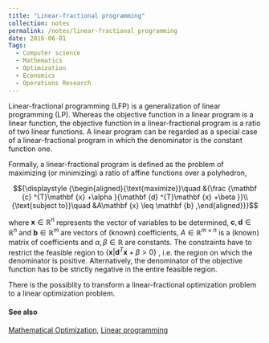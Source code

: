 ```yaml
---
title: "Linear-fractional programming"
collection: notes
permalink: /notes/linear-fractional_programming
date: 2016-06-01
Tags:
  - Computer science
  - Mathematics
  - Optimization
  - Economics
  - Operations Research
---
```


Linear-fractional programming (LFP) is a generalization of linear programming (LP). Whereas the objective function in a linear program is a linear function, the objective function in a linear-fractional program is a ratio of two linear functions. A linear program can be regarded as a special case of a linear-fractional program in which the denominator is the constant function one.

Formally, a linear-fractional program is defined as the problem of maximizing (or minimizing) a ratio of affine functions over a polyhedron,

$${\displaystyle {\begin{aligned}{\text{maximize}}\quad &{\frac {\mathbf {c} ^{T}\mathbf {x} +\alpha }{\mathbf {d} ^{T}\mathbf {x} +\beta }}\\{\text{subject to}}\quad &A\mathbf {x} \leq \mathbf {b} ,\end{aligned}}}$$

where ${\displaystyle \mathbf {x} \in \mathbb {R} ^{n}}$ represents the vector of variables to be determined, ${\displaystyle \mathbf {c} ,\mathbf {d} \in \mathbb {R} ^{n}}$ and ${\displaystyle \mathbf {b} \in \mathbb {R} ^{m}}$ are vectors of (known) coefficients, ${\displaystyle A\in \mathbb {R} ^{m\times n}}$ is a (known) matrix of coefficients and ${\displaystyle \alpha ,\beta \in \mathbb {R} }$ are constants. The constraints have to restrict the feasible region to ${\displaystyle \{\mathbf {x} |\mathbf {d} ^{T}\mathbf {x} +\beta >0\}}$ , i.e. the region on which the denominator is positive. Alternatively, the denominator of the objective function has to be strictly negative in the entire feasible region.

There is the possiblity to transform a linear-fractional optimization problem to a linear optimization problem.


#### See also
[Mathematical Optimization](/notes/mathematical_optimization), [Linear programming](/notes/linear_programming)








